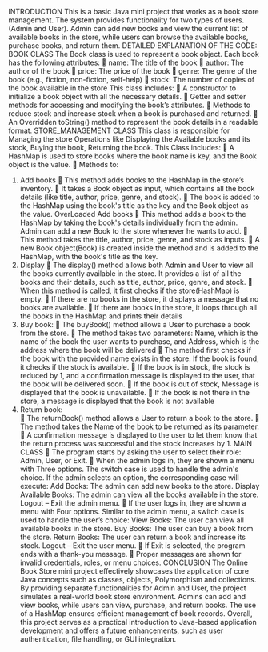INTRODUCTION 
This is a basic Java mini project that works as a book store management. The system provides 
functionality for two types of users. (Admin and User). Admin can add new books and view 
the current list of available books in the store, while users can browse the available books, 
purchase books, and return them. 
DETAILED EXPLANATION OF THE CODE: 
BOOK CLASS 
The Book class is used to represent a book object. Each book has the following attributes: 
 name: The title of the book 
 author: The author of the book 
 price: The price of the book 
 genre: The genre of the book (e.g., fiction, non-fiction, self-help) 
 stock: The number of copies of the book available in the store 
This class includes: 
 A constructor to initialize a book object with all the necessary details. 
 Getter and setter methods for accessing and modifying the book’s attributes. 
 Methods to reduce stock and increase stock when a book is purchased and returned. 
 An Overridden toString() method to represent the book details in a readable format. 
STORE_MANAGEMENT CLASS 
This class is responsible for Managing the store Operations like Displaying the Available 
books and its stock, Buying the book, Returning the book. 
This Class includes: 
 A HashMap is used to store books where the book name is key, and the Book object is 
the value. 
 Methods to: 
1. Add books 
 This method adds books to the HashMap in the store’s inventory. 
  It takes a Book object as input, which contains all the book details (like 
title, author, price, genre, and stock). 
 The book is added to the HashMap using the book's title as the key and 
the Book object as the value. 
OverLoaded Add books 
 This method adds a book to the HashMap by taking the book's details 
individually from the admin. Admin can add a new Book to the store 
whenever he wants to add. 
 This method takes the title, author, price, genre, and stock as inputs. 
 A new Book object(Book) is created inside the method and is added to 
the HashMap, with the book's title as the key. 
2. Display 
 The display() method allows both Admin and User to view all the books 
currently available in the store. It provides a list of all the books and 
their details, such as title, author, price, genre, and stock. 
 When this method is called, it first checks if the store(HashMap) is 
empty. 
 If there are no books in the store, it displays a message that no books are 
available. 
 If there are books in the store, it loops through all the books in the 
HashMap and prints their details 
3. Buy book: 
 The buyBook()  method allows a User to purchase a book from the store. 
 The method takes two parameters: Name, which is the name of the book 
the user wants to purchase, and Address, which is the address where the 
book will be delivered 
 The method first checks if the book with the provided name exists in the 
store. If the book is found, it checks if the stock is available. 
 If the book is in stock, the stock is reduced by 1, and a confirmation 
message is displayed to the user, that the book will be delivered soon. 
 If the book is out of stock, Message is displayed that the book is 
unavailable. 
 If the book is not there in the store, a message is displayed that the book 
is not available 
4. Return book:  
 The returnBook() method allows a User to return a book to the store. 
 The method takes the Name of the book to be returned as its parameter. 
 A confirmation message is displayed to the user to let them know that 
the return process was successful and the stock increases by 1. 
MAIN CLASS 
 The program starts by asking the user to select their role: Admin, User, or Exit. 
 When the admin logs in, they are shown a menu with Three options. The switch case is 
used to handle the admin's choice. If the admin selects an option, the corresponding 
case will execute: 
Add Books: The admin can add new books to the store. 
Display Available Books: The admin can view all the books available in the store. 
Logout – Exit the admin menu. 
 If the user logs in, they are shown a menu with Four options. Similar to the admin menu, 
a switch case is used to handle the user’s choice: 
View Books: The user can view all available books in the store. 
Buy Books: The user can buy a book from the store. 
Return Books: The user can return a book and increase its stock. 
Logout – Exit the user menu. 
 If Exit is selected, the program ends with a thank-you message. 
 Proper messages are shown for invalid credentials, roles, or menu choices. 
CONCLUSION 
The Online Book Store mini project effectively showcases the application of core Java 
concepts such as classes, objects, Polymorphism and collections. By providing separate 
functionalities for Admin and User, the project simulates a real-world book store environment. 
Admins can add and view books, while users can view, purchase, and return books. The use of 
a HashMap ensures efficient management of book records. Overall, this project serves as a 
practical introduction to Java-based application development and offers a future enhancements, 
such as user authentication, file handling, or GUI integration. 
